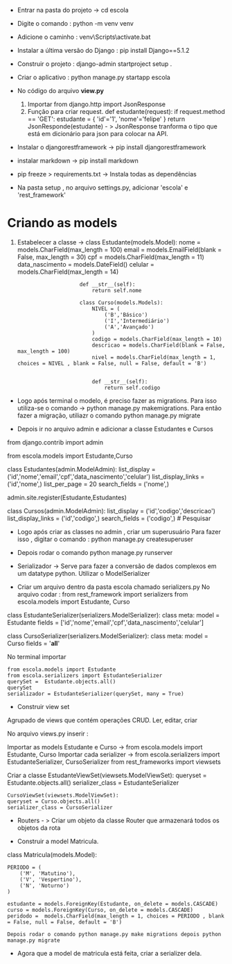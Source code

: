 * Entrar na pasta do projeto -> cd escola
* Digite o comando : python -m venv venv
* Adicione o caminho : venv\Scripts\activate.bat
* Instalar  a última versão do Django : pip install Django==5.1.2
* Construir o projeto : django-admin startproject setup .
* Criar o aplicativo : python manage.py startapp escola

* No código do arquivo **view.py**  

    1.  Importar from django.http import JsonResponse
    2.  Função para criar request.
        def estudante(request):
            if request.method == 'GET':
                estudante = {
                    'id'='1',
                    'nome'='felipe'
                }
                return JsonResponde(estudante) - > JsonResponse tranforma o tipo  que está em dicionário para json para colocar na API.

* Instalar o djangorestframework -> pip install djangorestframework
* instalar markdown -> pip install markdown
* pip freeze > requirements.txt  -> Instala todas as dependências
* Na pasta setup , no arquivo settings.py, adicionar 'escola' e 'rest_framework'

# Criando as models

1.  Estabelecer a classe -> class Estudante(models.Model):
                                nome = models.CharField(max_length = 100)
                                email = models.EmailField(blank = False, max_length = 30)
                                cpf = models.CharField(max_length = 11)
                                data_nascimento = models.DateField()
                                celular = models.CharField(max_length = 14)

                            def __str__(self):
                                return self.nome

                            class Curso(models.Models):
                                NIVEL = (
                                    ('B','Básico')
                                    ('I','Intermediário')
                                    ('A','Avançado')
                                )
                                codigo = models.CharField(max_length = 10)
                                descricao = models.CharField(blank = False, max_length = 100)
                                nivel = models.CharField(max_length = 1, choices = NIVEL , blank = False, null = False, default = 'B')
                                

                                def __str__(self):
                                    return self.codigo
                                
* Logo após terminal o modelo, é preciso fazer as migrations.
Para isso utiliza-se o comando -> python manage.py makemigrations.
Para então fazer a migração, utiliazr o comando python manage.py migrate

* Depois ir no arquivo admin e adicionar a classe Estudantes e Cursos

from django.contrib import admin

from escola.models import Estudante,Curso

class Estudantes(admin.ModelAdmin):
    list_display = ('id','nome','email','cpf','data_nascimento','celular')
    list_display_links = ('id','nome',)
    list_per_page = 20
    search_fields = ('nome',)

admin.site.register(Estudante,Estudantes)

class Cursos(admin.ModelAdmin):
    list_display = ('id','codigo','descricao')
    list_display_links = ('id','codigo',)
    search_fields = ('codigo',) # Pesquisar

* Logo após criar as classes no admin , criar um superusuário
Para fazer isso , digitar o comando : python manage.py createsuperuser

* Depois rodar o comando python manage.py runserver


* Serializador -> Serve para fazer a conversão de dados complexos em um datatype python.
Utilizar o ModelSerializer 

* Criar um arquivo dentro da pasta escola chamado serializers.py 
    No arquivo codar :   from rest_framework import serializers
from escola.models import Estudante, Curso

class EstudanteSerializer(serializers.ModelSerializer):
    class meta:
        model = Estudante
        fields = ['id','nome','email','cpf','data_nascimento','celular']


class CursoSerializer(serializers.ModelSerializer):
    class meta:
        model = Curso
        fields = '__all__'


No terminal importar

    from escola.models import Estudante
    from escola.serializers import EstudanteSerializer
    querySet =  Estudante.objects.all()
    querySet
    serializador = EstudanteSerializer(querySet, many = True)


* Construir view set

Agrupado de views que contém operações CRUD. Ler, editar, criar

No arquivo views.py inserir : 

Importar as models Estudante e Curso -> from escola.models import Estudante, Curso
Importar cada serializer -> from escola.serializers import EstudanteSerializer, CursoSerializer
from rest_frameworks import viewsets


Criar a classe EstudanteViewSet(viewsets.ModelViewSet):
    queryset = Estudante.objects.all()
    serializer_class = EstudanteSerializer


    CursoViewSet(viewsets.ModelViewSet):
    queryset = Curso.objects.all()
    serializer_class = CursoSerializer


* Routers - > Criar um objeto da classe Router que armazenará todos os objetos da rota

*   Construir a model Matricula. 

class Matricula(models.Model):

    PERIODO = (
        ('M', 'Matutino'),
        ('V', 'Vespertino'),
        ('N', 'Noturno')
    )

    estudante = models.ForeignKey(Estudante, on_delete = models.CASCADE)
    curso = models.ForeignKey(Curso, on_delete = models.CASCADE)
    peridodo =  models.CharField(max_length = 1, choices = PERIODO , blank = False, null = False, default = 'B')

    Depois rodar o comando python manage.py make migrations depois python manage.py migrate


* Agora que a model de matricula está feita, criar a serializer dela.
